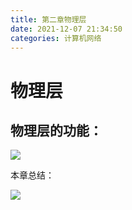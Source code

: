 ```yaml
---
title: 第二章物理层
date: 2021-12-07 21:34:50
categories: 计算机网络
---
```




# 物理层

## 物理层的功能：

![](https://gitee.com/haoyumaster/imageBed/raw/master/imgs/20211207213644.png)

本章总结：

![](https://gitee.com/haoyumaster/imageBed/raw/master/imgs/20211207225737.png)
